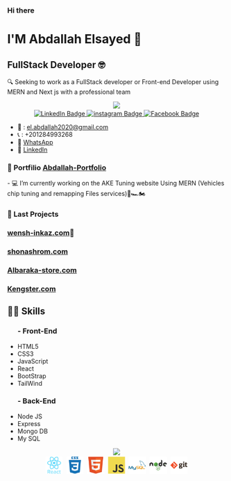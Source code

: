 ### Hi there <h1>I'M Abdallah Elsayed 👋</h1>
<h2>FullStack Developer 🤓</h2>
<p>🔍 Seeking to work as a FullStack developer or Front-end Developer using MERN and Next js with a professional team</p>
<div id="header" align="center"> <img src="https://media.giphy.com/media/zhYSVCirREeIZtONCI/giphy.gif" width="100" /> <div id="badges">
  <a href="https://www.linkedin.com/in/abdallah-elsayed-2188b4104/">
    <img src="https://img.shields.io/badge/LinkedIn-blue?style=for-the-badge&logo=linkedin&logoColor=white" alt="LinkedIn Badge"/>
  </a>
  <a href="https://www.instagram.com/abdallah_elsayed_/?igshid=ZDdkNTZiNTM%3D">
    <img src="https://img.shields.io/badge/instagram-red?style=for-the-badge&logo=instagram&logoColor=white" alt="instagram Badge"/>
  </a>
  <a href="https://www.facebook.com/abdallah.elsayed.52/">
    <img src="https://img.shields.io/badge/Facebook-blue?style=for-the-badge&logo=Facebook&logoColor=white" alt="Facebook Badge"/>
  </a>
</div>
</div>

<ul>
<li>📨 : <a href="mailto:el.abdallah2020@gmail.com">el.abdallah2020@gmail.com</a> </li>
<li><g-emoji class="g-emoji" alias="telephone_receiver" fallback-src="https://github.githubassets.com/images/icons/emoji/unicode/1f4de.png">📞</g-emoji> : +201284993268</li>
<li><g-emoji class="g-emoji" alias="iphone" fallback-src="https://github.githubassets.com/images/icons/emoji/unicode/1f4f1.png">📱</g-emoji>  <a href="https://wa.me/+201284993268" target="_blank" rel="nofollow">WhatsApp</a></li>
<li><g-emoji class="g-emoji" alias="gem" fallback-src="https://github.githubassets.com/images/icons/emoji/unicode/1f48e.png">💎</g-emoji>  <a href="https://www.linkedin.com/in/abdallah-elsayed-2188b4104/" rel="nofollow">LinkedIn</a></li>
</ul>
<h3>📂 Portfilio <a href="https://abdallah10793.github.io/Abdallah-portfolio/">Abdallah-Portfolio</a></h3>
- 💻 I’m currently working on the AKE Tuning website Using MERN (Vehicles chip tuning and remapping Files services)🚗🏎🏍 

<h3>💼 Last Projects </h3>
<h3><a href="https://wensh-inkaz.com/">wensh-inkaz.com</a>🚚</h3>
<h3><a href="https://shonashrom.com/">shonashrom.com</a></h3>
<h3><a href="https://albarraka-store.onrender.com/">Albaraka-store.com</a></h3>
<h3><a href="https://kengster-flax.vercel.app/">Kengster.com</a></h3>




<h2>👨‍💻 Skills</h2>
<ul>
<h3>- Front-End</h3>
<li>HTML5</li>
<li>CSS3</li>
<li>JavaScript</li>
<li>React</li>
<li>BootStrap</li>
<li>TailWind</li>
</ul>
<ul>
<h3>- Back-End</h3>
<li>Node JS</li>
<li>Express</li>
<li>Mongo DB</li>
<li>My SQL</li>
</ul>

<div id="header" align="center"> <img src="https://media.giphy.com/media/TdSrb9ATpItsAZwbA5/giphy.gif" width="150" />
<div>
  <img src="https://github.com/devicons/devicon/blob/master/icons/react/react-original-wordmark.svg" title="React" alt="React" width="40" height="40"/>&nbsp;
  <img src="https://github.com/devicons/devicon/blob/master/icons/css3/css3-plain-wordmark.svg"  title="CSS3" alt="CSS" width="40" height="40"/>&nbsp;
  <img src="https://github.com/devicons/devicon/blob/master/icons/html5/html5-original.svg" title="HTML5" alt="HTML" width="40" height="40"/>&nbsp;
  <img src="https://github.com/devicons/devicon/blob/master/icons/javascript/javascript-original.svg" title="JavaScript" alt="JavaScript" width="40" height="40"/>&nbsp;
  <img src="https://github.com/devicons/devicon/blob/master/icons/mysql/mysql-original-wordmark.svg" title="MySQL"  alt="MySQL" width="40" height="40"/>&nbsp;
  <img src="https://github.com/devicons/devicon/blob/master/icons/nodejs/nodejs-original-wordmark.svg" title="NodeJS" alt="NodeJS" width="40" height="40"/>&nbsp;
  <img src="https://github.com/devicons/devicon/blob/master/icons/git/git-original-wordmark.svg" title="Git" **alt="Git" width="40" height="40"/>
</div>

 </div>
<!--
**abdallah10793/abdallah10793** is a ✨ _special_ ✨ repository because its `README.md` (this file) appears on your GitHub profile.

Here are some ideas to get you started:

- 🔭 I’m currently working on AKE Tuning website Using MERN (Vehicles chip tuning and remapping Files services)🚗🏎🏍 
- 🌱 I’m currently learning ...
- 👯 I’m looking to collaborate on ...
- 🤔 I’m looking for help with ...
- 💬 Ask me about ...
- 📫 How to reach me: ...
- 😄 Pronouns: ...
- ⚡ Fun fact: ...
-->
